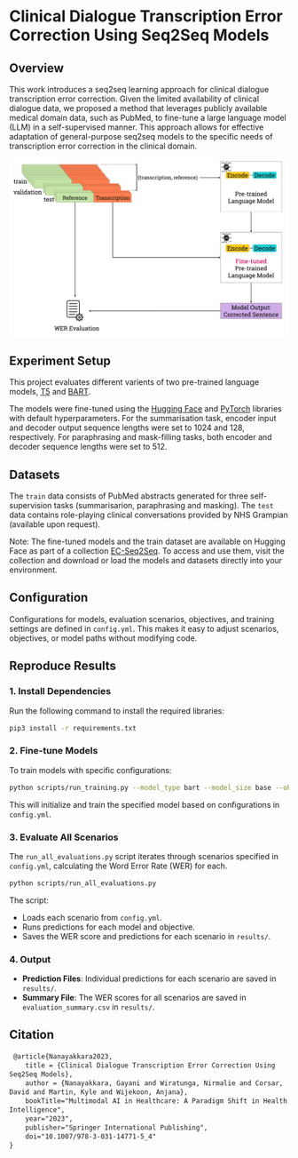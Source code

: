 # Clinical Dialogue Transcription Error Correction Using Seq2Seq Models

## Overview
This work introduces a seq2seq learning approach for clinical dialogue transcription error correction. Given the limited availability of clinical dialogue data, we proposed a method that leverages publicly available medical domain data, such as PubMed, to fine-tune a large language model (LLM) in a self-supervised manner. This approach allows for effective adaptation of general-purpose seq2seq models to the specific needs of transcription error correction in the clinical domain.

![Architecture Diagram](images/architecture-diagram.jpg)

## Experiment Setup

This project evaluates different varients of two pre-trained language models, [T5](https://dl.acm.org/doi/abs/10.5555/3455716.3455856) and [BART](https://aclanthology.org/2020.acl-main.703).

The models were fine-tuned using the [Hugging Face](https://huggingface.co) and [PyTorch](https://pytorch.org) libraries with default hyperparameters. For the summarisation task, encoder input and decoder output sequence lengths were set to 1024 and 128, respectively. For paraphrasing and mask-filling tasks, both encoder and decoder sequence lengths were set to 512.

## Datasets

The `train` data consists of PubMed abstracts generated for three self-supervision tasks (summarisarion, paraphrasing and masking). 
The `test` data contains role-playing clinical conversations provided by NHS Grampian (available upon request). 

Note: The fine-tuned models and the train dataset are available on Hugging Face as part of a collection [EC-Seq2Seq](https://huggingface.co/collections/gayanin/ec-seq2seq-670bf24153dcd91dc51b5c5a). To access and use them, visit the collection and download or load the models and datasets directly into your environment.

## Configuration

Configurations for models, evaluation scenarios, objectives, and training settings are defined in `config.yml`. This makes it easy to adjust scenarios, objectives, or model paths without modifying code.

## Reproduce Results

### 1. Install Dependencies

Run the following command to install the required libraries:

```bash
pip3 install -r requirements.txt  
```

### 2. Fine-tune Models

To train models with specific configurations:

```bash
python scripts/run_training.py --model_type bart --model_size base --objective summarisation
```

This will initialize and train the specified model based on configurations in `config.yml`.

### 3. Evaluate All Scenarios

The `run_all_evaluations.py` script iterates through scenarios specified in `config.yml`, calculating the Word Error Rate (WER) for each.

```bash
python scripts/run_all_evaluations.py
```

The script:
- Loads each scenario from `config.yml`.
- Runs predictions for each model and objective.
- Saves the WER score and predictions for each scenario in `results/`.

### 4. Output

- **Prediction Files**: Individual predictions for each scenario are saved in `results/`.
- **Summary File**: The WER scores for all scenarios are saved in `evaluation_summary.csv` in `results/`.

## Citation
```
 @article{Nanayakkara2023,
    title = {Clinical Dialogue Transcription Error Correction Using Seq2Seq Models},
    author = {Nanayakkara, Gayani and Wiratunga, Nirmalie and Corsar, David and Martin, Kyle and Wijekoon, Anjana},
    bookTitle="Multimodal AI in Healthcare: A Paradigm Shift in Health Intelligence",
    year="2023",
    publisher="Springer International Publishing",
    doi="10.1007/978-3-031-14771-5_4"
}
```

